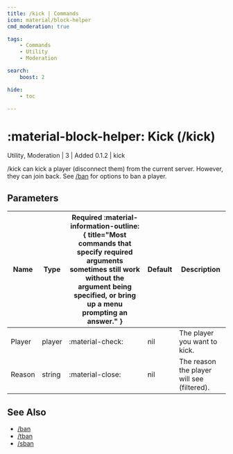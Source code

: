```yaml
---
title: /kick | Commands
icon: material/block-helper
cmd_moderation: true

tags:
    - Commands
    - Utility
    - Moderation

search:
    boost: 2

hide:
    - toc

---
```


# <p style="color: var(--md-default-fg-color); display: inline;">:material-block-helper: Kick</p> (/kick)
<div style="display:inline;">
<p style="color: var(--destrix-docs--commandcat-utility); display: inline;">Utility</p>,
<p style="color: var(--destrix-docs--commandcat-moderation); display: inline;">Moderation</p>
| <p style="color: var(--md-default-fg-color--light); display: inline;">3</p> | <p style="color: var(--md-default-fg-color--light); display: inline;"> Added 0.1.2</p> | kick
</div>

/kick can kick a player (disconnect them) from the current server. However, they can join back. See [/ban](/Commands/specifics/ban/) for options to ban a player.

## Parameters

| Name           | Type   | Required :material-information-outline:{ title="Most commands that specify required arguments sometimes still work without the argument being specified, or bring up a menu prompting an answer." } | Default            | Description                                               |
|----------------|--------|-----------------------------------------------------------------------------------------------------------------------------------------------------------------------------------------------------|--------------------|-----------------------------------------------------------|
| Player         | player | :material-check:                                                                                                                                                                                    | nil                | The player you want to kick.                              |
| Reason         | string | :material-close:                                                                                                                                                                                    | nil                | The reason the player will see (filtered).                |

## See Also
* [/ban](/Commands/specifics/ban/)
* [/tban](/Commands/specifics/tban/)
* [/sban](/Commands/specifics/sban/)